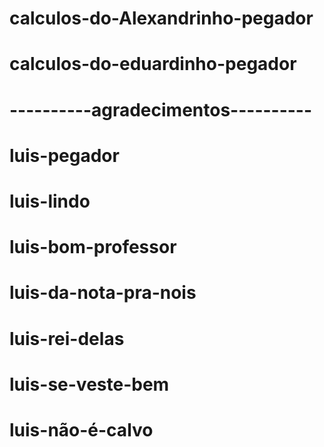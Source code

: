 # calculos-do-Alexandrinho-pegador
# calculos-do-eduardinho-pegador
#  
# ----------agradecimentos----------
#  
# luis-pegador
# luis-lindo
# luis-bom-professor
# luis-da-nota-pra-nois
# luis-rei-delas
# luis-se-veste-bem
# luis-não-é-calvo